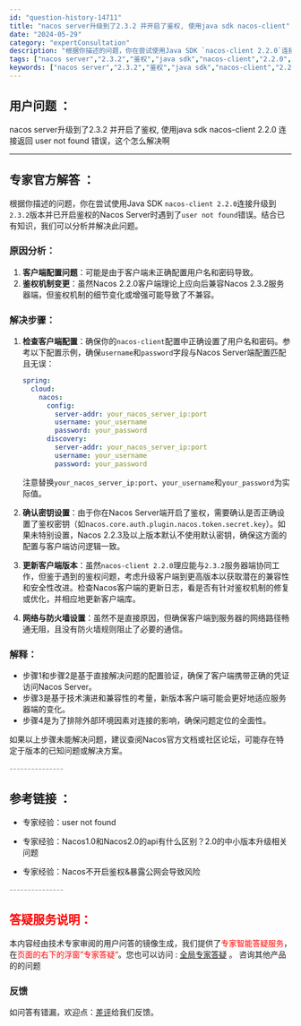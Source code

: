 ```yaml
---
id: "question-history-14711"
title: "nacos server升级到了2.3.2 并开启了鉴权, 使用java sdk nacos-client"
date: "2024-05-29"
category: "expertConsultation"
description: "根据你描述的问题，你在尝试使用Java SDK `nacos-client 2.2.0`连接升级到`2.3.2`版本并已开启鉴权的Nacos Server时遇到了`user not found`错误。结合已有知识，我们可以分析并解决此问题。### 原因分析：1. **客户端配置问题**：可能是由于客"
tags: ["nacos server","2.3.2","鉴权","java sdk","nacos-client","2.2.0","user not found","错误"]
keywords: ["nacos server","2.3.2","鉴权","java sdk","nacos-client","2.2.0","user not found","错误"]
---
```


## 用户问题 ： 
 nacos server升级到了2.3.2 并开启了鉴权, 使用java sdk nacos-client 2.2.0 连接返回 user not found 错误，这个怎么解决啊  

---------------
## 专家官方解答 ：

根据你描述的问题，你在尝试使用Java SDK `nacos-client 2.2.0`连接升级到`2.3.2`版本并已开启鉴权的Nacos Server时遇到了`user not found`错误。结合已有知识，我们可以分析并解决此问题。

### 原因分析：
1. **客户端配置问题**：可能是由于客户端未正确配置用户名和密码导致。
2. **鉴权机制变更**：虽然Nacos 2.2.0客户端理论上应向后兼容Nacos 2.3.2服务器端，但鉴权机制的细节变化或增强可能导致了不兼容。

### 解决步骤：
1. **检查客户端配置**：确保你的`nacos-client`配置中正确设置了用户名和密码。参考以下配置示例，确保`username`和`password`字段与Nacos Server端配置匹配且无误：
   ```yaml
   spring:
     cloud:
       nacos:
         config:
           server-addr: your_nacos_server_ip:port
           username: your_username
           password: your_password
         discovery:
           server-addr: your_nacos_server_ip:port
           username: your_username
           password: your_password
   ```
   注意替换`your_nacos_server_ip:port`、`your_username`和`your_password`为实际值。

2. **确认密钥设置**：由于你在Nacos Server端开启了鉴权，需要确认是否正确设置了鉴权密钥（如`nacos.core.auth.plugin.nacos.token.secret.key`）。如果未特别设置，Nacos 2.2.3及以上版本默认不使用默认密钥，确保这方面的配置与客户端访问逻辑一致。

3. **更新客户端版本**：虽然`nacos-client 2.2.0`理应能与`2.3.2`服务器端协同工作，但鉴于遇到的鉴权问题，考虑升级客户端到更高版本以获取潜在的兼容性和安全性改进。检查Nacos客户端的更新日志，看是否有针对鉴权机制的修复或优化，并相应地更新客户端库。

4. **网络与防火墙设置**：虽然不是直接原因，但确保客户端到服务器的网络路径畅通无阻，且没有防火墙规则阻止了必要的通信。

### 解释：
- 步骤1和步骤2是基于直接解决问题的配置验证，确保了客户端携带正确的凭证访问Nacos Server。
- 步骤3是基于技术演进和兼容性的考量，新版本客户端可能会更好地适应服务器端的变化。
- 步骤4是为了排除外部环境因素对连接的影响，确保问题定位的全面性。

如果以上步骤未能解决问题，建议查阅Nacos官方文档或社区论坛，可能存在特定于版本的已知问题或解决方案。


<font color="#949494">---------------</font> 


## 参考链接 ：

* 专家经验：user not found 
 
 * 专家经验：Nacos1.0和Nacos2.0的api有什么区别？2.0的中小版本升级相关问题 
 
 * 专家经验：Nacos不开启鉴权&暴露公网会导致风险 


 <font color="#949494">---------------</font> 
 


## <font color="#FF0000">答疑服务说明：</font> 

本内容经由技术专家审阅的用户问答的镜像生成，我们提供了<font color="#FF0000">专家智能答疑服务</font>，在<font color="#FF0000">页面的右下的浮窗”专家答疑“</font>。您也可以访问 : [全局专家答疑](https://answer.opensource.alibaba.com/docs/intro) 。 咨询其他产品的的问题

### 反馈
如问答有错漏，欢迎点：[差评](https://ai.nacos.io/user/feedbackByEnhancerGradePOJOID?enhancerGradePOJOId=14732)给我们反馈。

